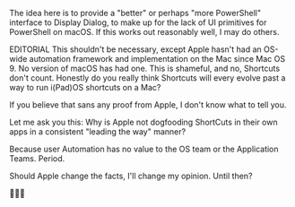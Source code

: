 The idea here is to provide a "better" or perhaps "more PowerShell" interface to Display Dialog, to make up for the lack of UI primitives for PowerShell on macOS. If this works out reasonably well, I may do others.

EDITORIAL
This shouldn't be necessary, except Apple hasn't had an OS-wide automation framework and implementation on the Mac since Mac OS 9. No version of macOS has had one. This is shameful, and no, Shortcuts don't count. Honestly do you really think Shortcuts will every evolve past a way to run i(Pad)OS shortcuts on a Mac? 

If you believe that sans any proof from Apple, I don't know what to tell you.

Let me ask you this: Why is Apple not dogfooding ShortCuts in their own apps in a consistent "leading the way" manner?

Because user Automation has no value to the OS team or the Application Teams. Period.

Should Apple change the facts, I'll change my opinion. Until then?

🖕🖕🖕